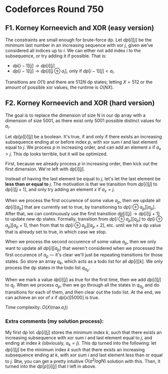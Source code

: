 # Codeforces Round 750

## F1. Korney Korneevich and XOR (easy version)
The constraints are small enough for brute-force dp. Let $dp[i][j]$ be the minimum last number in an increasing sequence with xor $j$, given we've considered all indices up to $i$. We can either not add index $i$ to the subsequence, or try adding it if possible. That is:
 - $dp[i-1][j]\rightarrow{dp[i][j]}$
 - $dp[i-1][j]\rightarrow{dp[i][j\oplus{a_i}]}$, only if $dp[i-1][j]<a_i$.

Transitions are $O(1)$ and there are $512N$ dp states; letting $X=512$ or the amount of possible xor values, the runtime is $O(NX)$.

## F2. Korney Korneevich and XOR (hard version)
The goal is to replace the dimension of size $N$ in our dp array with a dimension of size $5001$, as there exist only $5001$ possible distinct values for $a_i$.

Let $dp[p][i][j]$ be a boolean. It's true, if and only if there exists an increasing subsequence ending at or before index $p$, with xor sum $i$ and last element equal to $j$. We process $p$ in increasing order, and can add an element $x$ if $a_x>j$. This dp looks terrible, but it will be optimized.

First, because we already process $p$ in increasing order, then kick out the first dimension. We're left with $dp[i][j]$.

Instead of having the last element be equal to $j$, let's let the last element be <b>less than or equal to</b> $j$. The motivation is that we transition from $dp[i][j]$ to $dp[i][j+1]$, and only try adding an element $x$ if $a_x=j$.

When we process the first occurence of some value $a_p$, then we update all $dp[i][a_p]$ that are currently set to true, by transitioning to $dp[i\oplus{a_p}][a_p]$. After that, we can continuously use the first transition $dp[i][j]\rightarrow{dp[i][j+1]}$ to update new dp states. Formally, transition from $dp[i\oplus{a_p}][a_p]$ to $dp[i\oplus{a_p}][a_p+1]$, then from that to $dp[i\oplus{a_p}][a_p+2]$, etc. until we hit a dp value that is already set to true, in which case we stop.

When we process the second occurence of some value $a_p$, then we only want to update all $dp[i][a_p]$ that weren't considered when we processed the first occurence of $a_p$ — it's clear we'll just be repeating transitions for those states. So store an array $q_k$, which acts as a todo list for all $dp[i][k]$. We only process the dp states in the todo list $q_{a_p}$. 

When we mark a value $dp[i][j]$ as true for the first time, then we add $dp[i][j]$ to $q_j$. When we process $a_p$, then we go through all the states in $q_{a_p}$ and do transitions for each of them, and then clear out the todo list. At the end, we can achieve an xor of $x$ if $dp[x][5000]$ is true.

Time complexity: $O(X(\max{a_i}))$

### Extra comments (my solution process):
My first dp lol: $dp[i][j]$ stores the minimum index $k$, such that there exists an increasing subsequence with xor sum $i$ and last element equal to $j$, and ending at index $k$ (obviously, $a_k=j$). This dp turned into the following: let $dp[i][j]$ be the minimum index $k$ such that there exists an increasing subsequence ending at $k$, with xor sum $i$ and last element less than or equal to $j$. Btw, you can get a pretty intuitive $O(a^2logN)$ solution with this. Then, it turned into the $dp[p][i][j]$ that I left in above.